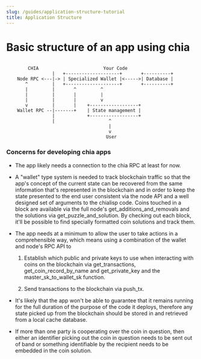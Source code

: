 ```yaml
---
slug: /guides/application-structure-tutorial
title: Application Structure
---
```


# Basic structure of an app using chia

```

        CHIA                        Your Code
                 |   +--------------------+       +----------+
    Node RPC <---|-> | Specialized Wallet |<----->| Database |
       ^         |   +--------------------+       +----------+
       |         |       ^         ^
       |         |       |         |
       |         |       |         v
       v         |       |    +------------------+
    Wallet RPC --|-------+    | State management |
                 |            +------------------+
                 |                    ^
                                      |
                                      v
                                     User
```

### Concerns for developing chia apps

- The app likely needs a connection to the chia RPC at least for now.

- A "wallet" type system is needed to track blockchain traffic so that the app's concept of the current state can be recovered from the same information that's represented in the blockchain and in order to keep the state presented to the end user consistent via the node API and a well designed set of arguments to the chialisp code. Coins touched in a block are available via the full node's get_additions_and_removals and the solutions via get_puzzle_and_solution. By checking out each block, it'll be possible to find specially formatted coin solutions and track them.

- The app needs at a minimum to allow the user to take actions in a comprehensible way, which means using a combination of the wallet and node's RPC API to
  1. Establish which public and private keys to use when interacting with coins on the blockchain via get_transactions, get_coin_record_by_name and get_private_key and the master_sk_to_wallet_sk function.

  2. Send transactions to the blockchain via push_tx.

- It's likely that the app won't be able to guarantee that it remains running for the full duration of the purpose of the code it deploys, therefore any state picked up from the blockchain should be stored in and retrieved from a local cache database.

- If more than one party is cooperating over the coin in question, then either an identifier picking out the coin in question needs to be sent out of band or something identifiable by the recipient needs to be embedded in the coin solution.
